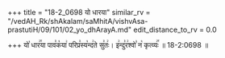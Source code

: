 +++
title = "18-2_0698 यो धारया"
similar_rv = "/vedAH_Rk/shAkalam/saMhitA/vishvAsa-prastutiH/09/101/02_yo_dhArayA.md"
edit_distance_to_rv = 0.0

+++
यो꣡ धार꣢꣯या पाव꣣क꣡या꣢ परिप्र꣣स्य꣡न्द꣢ते सु꣣तः꣢। इ꣢न्दु꣣र꣢श्वो꣣ न꣡ कृत्व्यः꣢꣯ ॥ 18-2:0698 ॥

<div class="js_include " url="/vedAH_Rk/shAkalam/saMhitA/vishvAsa-prastutiH/09/101/02_yo_dhArayA.md"  newLevelForH1="2" title="विश्वास-शाकल-प्रस्तुतिः"  > </div>